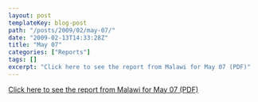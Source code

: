 ```yaml
---
layout: post
templateKey: blog-post
path: "/posts/2009/02/may-07/"
date: "2009-02-13T14:33:28Z"
title: "May 07"
categories: ["Reports"]
tags: []
excerpt: "Click here to see the report from Malawi for May 07 (PDF)"
---
```


[Click here to see the report from Malawi for May 07 (PDF)](../../pdfs/reports/Landirani%20Report%20May%202007.pdf)